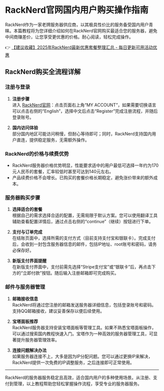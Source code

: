 # RackNerd官网国内用户购买操作指南

RackNerd作为一家老牌服务器供应商，以其极具性价比的服务备受国内用户青睐。本篇教程将为您详细介绍如何在RackNerd官网购买最适合您的服务器，避免中间商赚差价，让您享受更优惠的价格。耐心阅读，轻松完成操作。

👉 [【建议收藏】2025年RackNerd最新优惠套餐整理汇总 - 每日更新可用活动优惠](https://bit.ly/Rack_Nerd)

## RackNerd购买全流程详解

### 注册与登录
1. **注册步骤**  
   进入 [RackNerd官网](https://bit.ly/Rack_Nerd)：点击页面右上角“MY ACCOUNT”，如果需要切换语言可以点击右侧的“English”，选择中文后点击“Register”完成注册流程，并随后登录账号。

2. **国内访问体验**  
   部分国内地区可能访问稍慢，但耐心等待即可；同时，RackNerd支持国内用户直连，提供稳定服务，无需额外操作。

### RackNerd的价格与续费优势
- RackNerd服务器价格优势明显，性能要求适中的用户最低可选择一年约为170元人民币的套餐，汇率较低时甚至可达到140元左右。
- 产品续费价格不会增长。已购买的套餐价格长期稳定，避免涨价带来的额外成本。

### 服务器购买步骤
1. **选择适合的套餐**  
   根据自己的需求选择合适的配置，无需局限于默认方案。您可以使用翻译工具辅助查看配置详情后，通过点击右侧的“continue”（继续）按钮进行下单。

2. **支付与订单完成**  
   在结账页面中，选择所需的支付方式（目前支持支付宝和银联卡）。完成支付后，会收到一封包含服务器信息的邮件，包括IP地址、root账号和密码，请务必保存好。

3. **新版支付界面提醒**  
   在新版支付界面中，支付前需先选择“Stripe支付宝”或“银联卡”后，再点击下方的“立即付款”按钮。随后输入注册邮箱即可完成购买。

### 邮件与服务器管理
1. **邮箱接收信息**  
   RackNerd将通过您注册的邮箱发送服务器详细信息，包括登录账号和密码。支持QQ邮箱接收，建议妥善保存以便后续使用。

2. **宝塔面板推荐**  
   RackNerd服务器支持安装宝塔面板等管理工具。如果不熟悉宝塔面板操作，可以通过搜索国内教程快速入门。宝塔作为一种高效的服务器管理工具，可显著提升服务器管理效率。

3. **连接问题解决办法**  
   如果服务器连接不上，大多是因为IP分配问题。您可以通过更换IP来解决，RackNerd提供一次免费的IP调整服务，之后连接即可正常使用。

---

RackNerd的服务器服务稳定且高效，适合国内用户的多种使用场景。从注册、支付到管理，以上教程帮助您轻松掌握操作流程，享受专业的服务器服务。